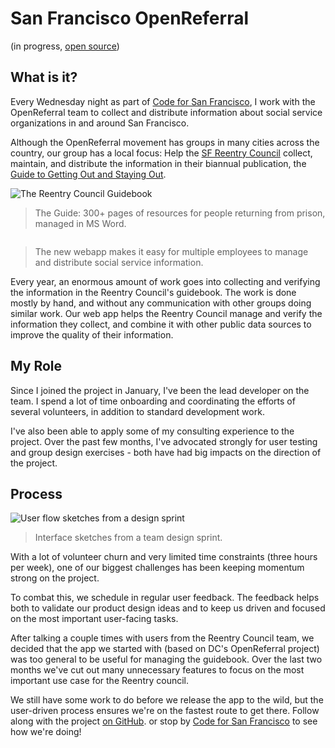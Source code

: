# San Francisco OpenReferral
(in progress, [open source])

## What is it?

Every Wednesday night as part of [Code for San Francisco],
I work with the OpenReferral team
to collect and distribute
information about social service organizations
in and around San Francisco.

Although the OpenReferral movement has groups
in many cities across the country,
our group has a local focus:
Help the [SF Reentry Council]
collect, maintain, and distribute
the information in their biannual publication,
the [Guide to Getting Out and Staying Out].

<div class="screenshots">
  <aside class="screenshot">
    <img alt="The Reentry Council Guidebook" src="/projects/openreferral/guide.jpg" />
    <blockquote>
      The Guide: 300+ pages of resources for people returning from prison,
      managed in MS Word.
    </blockquote>
  </aside>

  <aside class="screenshot">
    <img alt="" src="/projects/openreferral/webapp.png" />
    <blockquote>
      The new webapp makes it easy for multiple employees
      to manage and distribute social service information.
    </blockquote>
  </aside>
</div>

Every year,
an enormous amount of work goes into collecting and verifying
the information in the Reentry Council's guidebook.
The work is done mostly by hand,
and without any communication with other groups
doing similar work.
Our web app helps the Reentry Council
manage and verify the information they collect,
and combine it with other public data sources
to improve the quality of their information.

## My Role

Since I joined the project in January,
I've been the lead developer on the team.
I spend a lot of time
onboarding and coordinating the efforts of several volunteers,
in addition to standard development work.

I've also been able to apply some of my consulting experience
to the project.
Over the past few months, I've advocated strongly for user testing
and group design exercises -
both have had big impacts on the direction of the project.

## Process

<aside class="full-image">
  <img alt="User flow sketches from a design sprint" src="/projects/openreferral/sprint.jpg" />
  <blockquote>
    Interface sketches from a team design sprint.
  </blockquote>
</aside>

With a lot of volunteer churn
and very limited time constraints (three hours per week),
one of our biggest challenges
has been keeping momentum strong on the project.

To combat this, we schedule in regular user feedback.
The feedback helps both to validate our product design ideas
and to keep us driven and focused on the most important user-facing tasks.

After talking a couple times
with users from the Reentry Council team,
we decided that the app we started with
(based on DC's OpenReferral project)
was too general to be useful for managing the guidebook.
Over the last two months
we've cut out many unnecessary features
to focus on the most important use case
for the Reentry council.

We still have some work to do before we release the app to the wild,
but the user-driven process ensures we're on the fastest route to get there.
Follow along with the project [on GitHub][open source].
or stop by [Code for San Francisco] to see how we're doing!

[open source]: https://github.com/sfbrigade/sf-openreferral/
[Code for San Francisco]: http://codeforsanfrancisco.org/
[SF Reentry Council]: http://sfgov2.org/index.aspx?page=4663
[Guide to Getting Out and Staying Out]: http://sfgov2.org/ftp/_gfx/reentry/documents/Getting-Out-Staying-Out.pdf
